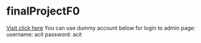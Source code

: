 # finalProjectF0

[Visit click here](https://rasyidrmhd.github.io/DIGITAPP/)
You can use dummy account below for login to admin page:
username: acit
password: acit
